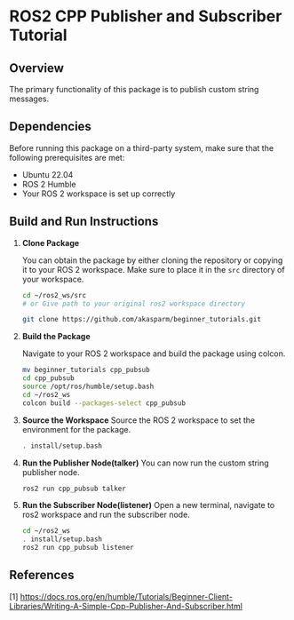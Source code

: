 # ROS2 CPP Publisher and Subscriber Tutorial

## Overview

The primary functionality of this package is to publish custom string messages.

## Dependencies

Before running this package on a third-party system, make sure that the following prerequisites are met:

- Ubuntu 22.04
- ROS 2 Humble
- Your ROS 2 workspace is set up correctly

## Build and Run Instructions

1. **Clone Package**

   You can obtain the package by either cloning the repository or copying it to your ROS 2 workspace. Make sure to place it in the `src` directory of your workspace.

   ```sh
   cd ~/ros2_ws/src
   # or Give path to your original ros2 workspace directory

   git clone https://github.com/akasparm/beginner_tutorials.git
   ```

2. **Build the Package**

    Navigate to your ROS 2 workspace and build the package using colcon.

    ```sh
    mv beginner_tutorials cpp_pubsub
    cd cpp_pubsub
    source /opt/ros/humble/setup.bash
    cd ~/ros2_ws
    colcon build --packages-select cpp_pubsub
    ```

3. **Source the Workspace**
    Source the ROS 2 workspace to set the environment for the package.

    ```sh
    . install/setup.bash
    ```

4. **Run the Publisher Node(talker)**
    You can now run the custom string publisher node.

    ```sh
    ros2 run cpp_pubsub talker
    ```

5. **Run the Subscriber Node(listener)**
    Open a new terminal, navigate to ros2 workspace and run the subscriber node.

    ```sh
    cd ~/ros2_ws
    . install/setup.bash
    ros2 run cpp_pubsub listener
    ```

## References

[1] <https://docs.ros.org/en/humble/Tutorials/Beginner-Client-Libraries/Writing-A-Simple-Cpp-Publisher-And-Subscriber.html>